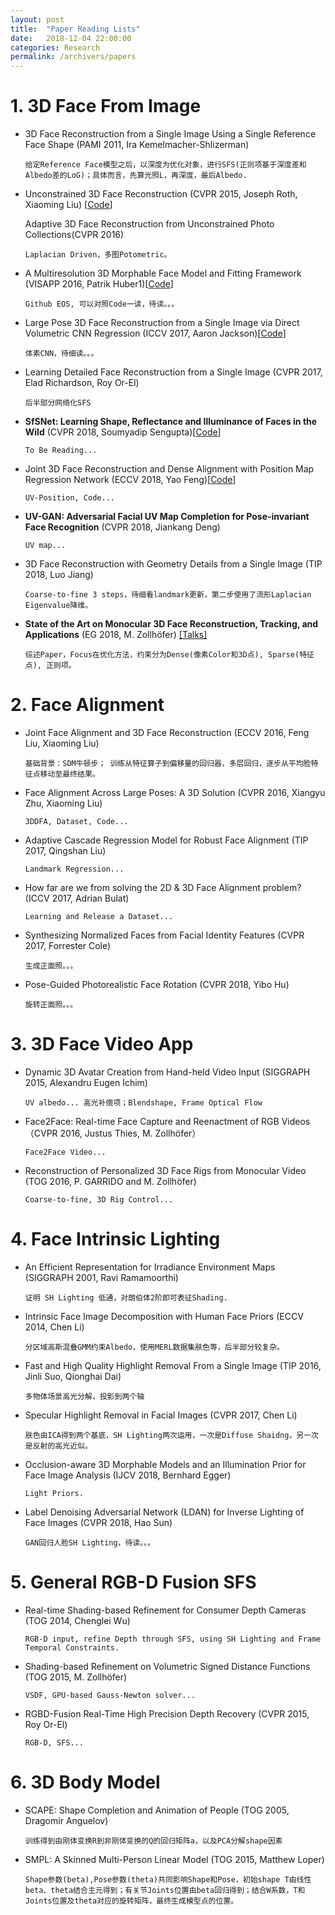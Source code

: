```yaml
---
layout: post
title:  "Paper Reading Lists"
date:   2018-12-04 22:00:00
categories: Research
permalink: /archivers/papers
---
```


<!-- # Paper Reading -->
# 1. 3D Face From Image
- 3D Face Reconstruction from a Single Image Using a Single Reference Face Shape 
  (PAMI 2011, Ira Kemelmacher-Shlizerman)

  `给定Reference Face模型之后，以深度为优化对象，进行SFS(正则项基于深度差和Albedo差的LoG)；具体而言，先算光照L，再深度，最后Albedo.`

- Unconstrained 3D Face Reconstruction (CVPR 2015, Joseph Roth, Xiaoming Liu)
  [[Code](http://cvlab.cse.msu.edu/project-face-recon.html)]
  
  Adaptive 3D Face Reconstruction from Unconstrained Photo Collections(CVPR 2016)

  `Laplacian Driven，多图Potometric。`

- A Multiresolution 3D Morphable Face Model and Fitting Framework (VISAPP 2016, Patrik Huber1)[[Code](https://github.com/patrikhuber/eos)]

  `Github EOS, 可以对照Code一读，待读。。。`

- Large Pose 3D Face Reconstruction from a Single Image via Direct Volumetric
CNN Regression (ICCV 2017, Aaron Jackson)[[Code](https://github.com/AaronJackson/vrn)]

  `体素CNN，待细读。。。`

- Learning Detailed Face Reconstruction from a Single Image (CVPR 2017, Elad Richardson, Roy Or-El)
  
  `后半部分网络化SFS`

- **SfSNet: Learning Shape, Reflectance and Illuminance of Faces in the Wild** (CVPR 2018, Soumyadip Sengupta)[[Code](https://senguptaumd.github.io/SfSNet/)]
  
  `To Be Reading...`

- Joint 3D Face Reconstruction and Dense Alignment with Position Map Regression Network (ECCV 2018, Yao Feng)[[Code](https://github.com/YadiraF/PRNet)]
  
  `UV-Position, Code...`
- **UV-GAN: Adversarial Facial UV Map Completion for Pose-invariant Face
Recognition** (CVPR 2018, Jiankang Deng)

  `UV map...`

- 3D Face Reconstruction with Geometry Details from a Single Image (TIP 2018, Luo Jiang)

  `Coarse-to-fine 3 steps，待细看landmark更新，第二步使用了流形Laplacian Eigenvalue降维。`

- **State of the Art on Monocular 3D Face Reconstruction, Tracking, and Applications** (EG 2018, M. Zollhöfer) [[Talks]](http://web.stanford.edu/~zollhoef/papers/EG18_FaceSTAR/page.html)

  `综述Paper，Focus在优化方法，约束分为Dense(像素Color和3D点), Sparse(特征点), 正则项。`

# 2. Face Alignment
- Joint Face Alignment and 3D Face Reconstruction (ECCV 2016, Feng Liu, Xiaoming Liu)
  
    `基础背景：SDM牛顿步； 训练从特征算子到偏移量的回归器，多层回归，逐步从平均脸特征点移动至最终结果。`

- Face Alignment Across Large Poses: A 3D Solution (CVPR 2016, Xiangyu Zhu, Xiaoming Liu)
  
  `3DDFA, Dataset, Code...`

- Adaptive Cascade Regression Model for Robust Face Alignment (TIP 2017, Qingshan Liu)
  
  `Landmark Regression...`
- How far are we from solving the 2D & 3D Face Alignment problem? (ICCV 2017, Adrian Bulat)
  
  `Learning and Release a Dataset...`
- Synthesizing Normalized Faces from Facial Identity Features (CVPR 2017, Forrester Cole)

  `生成正面照。。。`

- Pose-Guided Photorealistic Face Rotation (CVPR 2018, Yibo Hu)
  
  `旋转正面照。。。`

# 3. 3D Face Video App
- Dynamic 3D Avatar Creation from Hand-held Video Input (SIGGRAPH 2015, Alexandru Eugen Ichim)
  
  `UV albedo... 高光补偿项；Blendshape, Frame Optical Flow`

- Face2Face: Real-time Face Capture and Reenactment of RGB Videos （CVPR 2016, Justus Thies, M. Zollhöfer）
  
    `Face2Face Video...`
- Reconstruction of Personalized 3D Face Rigs from Monocular Video (TOG 2016, P. GARRIDO and M. Zollhöfer)

  `Coarse-to-fine, 3D Rig Control...`

# 4. Face Intrinsic Lighting
- An Efficient Representation for Irradiance Environment Maps (SIGGRAPH 2001, Ravi Ramamoorthi)

  `证明 SH Lighting 低通，对朗伯体2阶即可表征Shading.`
- Intrinsic Face Image Decomposition with Human Face Priors (ECCV 2014, Chen Li)

  `分区域高斯混叠GMM约束Albedo，使用MERL数据集肤色等，后半部分较复杂。`

- Fast and High Quality Highlight Removal From a Single Image (TIP 2016, Jinli Suo, Qionghai Dai)
  
  `多物体场景高光分解，投影到两个轴`

- Specular Highlight Removal in Facial Images (CVPR 2017, Chen Li)
  
  `肤色由ICA得到两个基底，SH Lighting两次运用，一次是Diffuse Shaidng，另一次是反射的高光近似。`
- Occlusion-aware 3D Morphable Models and an Illumination Prior for Face Image Analysis (IJCV 2018, Bernhard Egger)
  
  `Light Priors.`
- Label Denoising Adversarial Network (LDAN) for Inverse Lighting of Face Images (CVPR 2018, Hao Sun)

  `GAN回归人脸SH Lighting，待读。。。`



# 5. General RGB-D Fusion SFS
- Real-time Shading-based Refinement for Consumer Depth Cameras (TOG 2014, Chenglei Wu)
  
  `RGB-D input, refine Depth through SFS, using SH Lighting and Frame Temporal Constraints.`

- Shading-based Refinement on Volumetric Signed Distance Functions (TOG 2015, M. Zollhöfer)
  
  `VSDF, GPU-based Gauss-Newton solver...`

- RGBD-Fusion Real-Time High Precision Depth Recovery (CVPR 2015, Roy Or-El)
    
  `RGB-D, SFS...`

# 6. 3D Body Model
- SCAPE: Shape Completion and Animation of People (TOG 2005, Dragomir Anguelov)

  `训练得到由刚体变换R到非刚体变换的Q的回归矩阵a，以及PCA分解shape因素`
- SMPL: A Skinned Multi-Person Linear Model (TOG 2015, Matthew Loper)

  `Shape参数(beta),Pose参数(theta)共同影响Shape和Pose，初始shape T由线性beta、theta结合主元得到；有关节Joints位置由beta回归得到；结合W系数，T和Joints位置及theta对应的旋转矩阵，最终生成模型点的位置。`